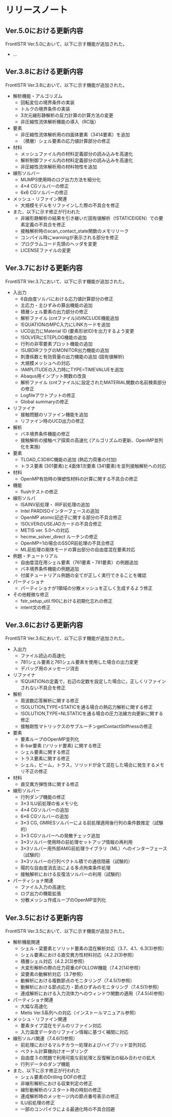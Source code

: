 # リリースノート

## Ver.5.0における更新内容
FrontISTR Ver.5.0において、以下に示す機能が追加された。
- ...

## Ver.3.8における更新内容
FrontISTR Ver.3.8において、以下に示す機能が追加された。

- 解析機能・アルゴリズム
    - 回転変位の境界条件の実装
    - トルクの境界条件の実装
    - 3次元線形静解析の反力計算の計算方法の変更
    - 非圧縮性流体解析機能の導入（RC版）
- 要素
    - 非圧縮性流体解析用の四面体要素（3414要素）を追加
    - （積層）シェル要素の応力値計算部分の修正
- 材料
    - メッシュファイル内の材料定義部分の読み込みを高速化
    - 解析制御ファイル内の材料定義部分の読み込みを高速化
    - 非圧縮性流体解析用の材料物性を追加
- 線形ソルバー
    - MUMPS使用時のログ出力方法を細分化
    - 4×4 CGソルバーの修正
    - 6x6 CGソルバーの修正
- メッシュ・リファイン関連
    - 大規模モデルをリファインした際の不具合を修正
- また、以下に示す修正が行われた
    - 非線形静解析の結果を引き継いだ固有値解析（!STATICEIGEN）での要素定義の不具合を修正
    - 接触解析時のscan_contact_state関数のメモリリーク
    - コンパイル時にwarningが表示される部分を修正
    - プログラムコード先頭のヘッダを変更
    - LICENSEファイルの変更

## Ver.3.7における更新内容
FrontISTR Ver.3.7において、以下に示す機能が追加された。

- 入出力
    - 6自由度ソルバにおける応力値計算部分の修正
    - 主応力・主ひずみの算出機能の追加
    - 積層シェル要素の出力部分の修正
    - 解析ファイル (cntファイル)のINCLUDE機能追加
    - !EQUATIONのMPC入力にLINKカードを追加
    - UCD出力にMaterial ID (要素形状ID)を出力するよう変更
    - !SOLVERにSTEPLOG機能の追加
    - 行列の非零要素プロット機能の追加
    - !SUBDIRフラグのMONITOR出力機能の追加
    - 刺激係数と有効質量の出力機能の追加 (固有値解析)
    - 大規模メッシュへの対応
    - !AMPLITUDEの入力時にTYPE=TIMEVALUEを追加
    - Abaqus用インプット関数の改良
    - 解析ファイル (cntファイル)に設定されたMATERIAL関数の名前検索部分の修正
    - Logfileアウトプットの修正
    - Global summaryの修正
- リファイナ
    - 接触問題のリファイン機能を追加
    - リファイン時のUCD出力の修正
- 解析
    - バネ境界条件機能の修正
    - 接触解析の接触ペア探索の高速化 (アルゴリズムの更新、OpenMP並列化を実施)
- 要素
    - TLOAD_C3D8IC機能の追加 (熱応力荷重の付加)
    - トラス要素 (301要素)と4面体1次要素 (341要素)を並列接触解析への対応
- 材料
    - OpenMP有効時の弾塑性材料の計算に関する不具合の修正
- 機能
    - flushテストの修正
- 線形ソルバ
    - ISAINV前処理・ IRIF前処理の追加
    - Intel PARDISOインターフェースの追加
    - OpenMP atomic記述子に関する部分の不具合修正
    - !SOLVERのUSEJADカードの不具合修正
    - METIS ver. 5.0への対応
    - hecmw_solver_direct ルーチンの修正
    - OpenMP=1の場合のSSOR前処理の不具合修正
    - ML前処理の剛体モードの算出部分の自由度混在要素対応
- 例題・チュートリアル
    - 自由度混在用シェル要素（761要素・781要素）の例題追加
    - バネ境界条件機能の例題追加
    - 付属チュートリアル例題の全てが正しく実行できることを確認
- パーティショナ
    - パーティショナが1領域の分散メッシュを正しく生成するよう修正
- その他軽微な修正
    - fstr_setup_util.f90における初期化忘れの修正
    - intent文の修正

## Ver.3.6における更新内容
FrontISTR Ver.3.6において、以下に示す機能が追加された。

- 入出力
    - ファイル読込の高速化
    - 781シェル要素と761シェル要素を使用した場合の出力変更
    - デバッグ用のメッセージ消去
- リファイナ
    - !EQUATIONの定義で，右辺の定数を設定した場合に，正しくリファインされない不具合を修正
- 解析
    - 周波数応答解析に関する修正
    - !SOLUTION,TYPE=STATICを通る場合の熱応力解析に関する修正
    - !SOLUTION,TYPE=NLSTATICを通る場合の圧力法線方向更新に関する修正
    - 接触剛性マトリックスのサブルーチンgetContactStiffnessの修正
- 要素
    - 要素ループのOpenMP並列化
    - B-bar要素 (ソリッド要素) に関する修正
    - シェル要素に関する修正
    - トラス要素に関する修正
    - シェル，ビーム，トラス，ソリッドが全て混在した場合に発生するメモリ不正の修正
- 材料
    - 直交異方弾性体に関する修正
- 線形ソルバー
    - 行列ダンプ機能の修正
    - 3×3 ILU前処理の省メモリ化
    - 4×4 CGソルバーの追加
    - 6×6 CGソルバーの追加
    - 3×3 CG, GMRESソルバーによる前処理適用後行列の条件数推定（試験的）
    - 3×3 CGソルバーへの発散チェック追加
    - 3×3ソルバー使用時の前処理セットアップ情報の再利用
    - 3×3ソルバー用外部AMG前処理ライブラリ（ML）へのインターフェース（試験的）
    - 3×3ソルバーの行列ベクトル積での通信隠蔽（試験的）
    - 陽的な自由度消去法による多点拘束条件処理
    - 接触解析における反復法ソルバーの利用（試験的）
- パーティショナ関連
    - ファイル入力の高速化
    - ログ出力の機能拡張
    - 分散メッシュ作成ループのOpenMP並列化

## Ver.3.5における更新内容
FrontISTR Ver.3.5において、以下に示す機能が追加された。

- 解析機能関連
    - シェル・梁要素とソリッド要素の混在解析対応（3.7、4.1、6.3(3)参照）
    - シェル要素における直交異方性材料対応（4.2.2(3)参照）
    - 積層シェル対応（4.2.2(3)参照）
    - 大変形解析の際の圧力荷重のFOLLOW機能（7.4.2(14)参照）
    - 梁要素の動解析対応（3.7参照）
    - 動解析における複数節点のモニタリング（7.4.5(1)参照）
    - 動解析における節点応力・節点ひずみのモニタリング（7.4.5(1)参照）
    - 連成解析における入力流体力へのウィンドウ関数の適用（7.4.5(4)参照）
- パーティショナ関連
    - 大幅な高速化
    - Metis Ver.5系列への対応（インストールマニュアル参照）
- メッシュ・リファイン関連
    - 要素タイプ混在モデルのリファイン対応
    - 入力温度データのリファイン情報に基づく補間に対応
- 線形ソルバ関連（7.4.6(1)参照）
    - 前処理におけるマルチカラー処理およびハイブリッド並列対応
    - ベクトル計算機向けオーダリング
    - 自由度３の問題で利用可能な前処理と反復解法の組み合わせの拡大
    - 行列データのダンプ機能
- また、以下に示す修正が行われた
    - シェル要素のDrilling DOFの修正
    - 非線形解析における収束判定の修正
    - 線形動解析のリスタート時の時刻の修正
    - 連成解析時のメッセージ内の節点番号表示の修正
    - ILU前処理の修正
    - 一部のコンパイラによる最適化時の不具合回避
